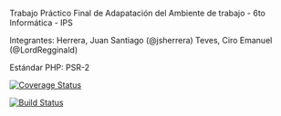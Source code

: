 Trabajo Práctico Final de Adapatación del Ambiente de trabajo - 6to Informática - IPS

Integrantes:
	Herrera, Juan Santiago	(@jsherrera)
	Teves, Ciro Emanuel	(@LordRegginald)

Estándar PHP: PSR-2

[![Coverage Status](https://coveralls.io/repos/github/LordRegginald/TpFinal2017/badge.svg?branch=master&service=github)](https://coveralls.io/github/LordRegginald/TpFinal2017?branch=master)

[![Build Status](https://travis-ci.org/LordRegginald/TpFinal2017.svg?branch=master)](https://travis-ci.org/LordRegginald/TpFinal2017)
